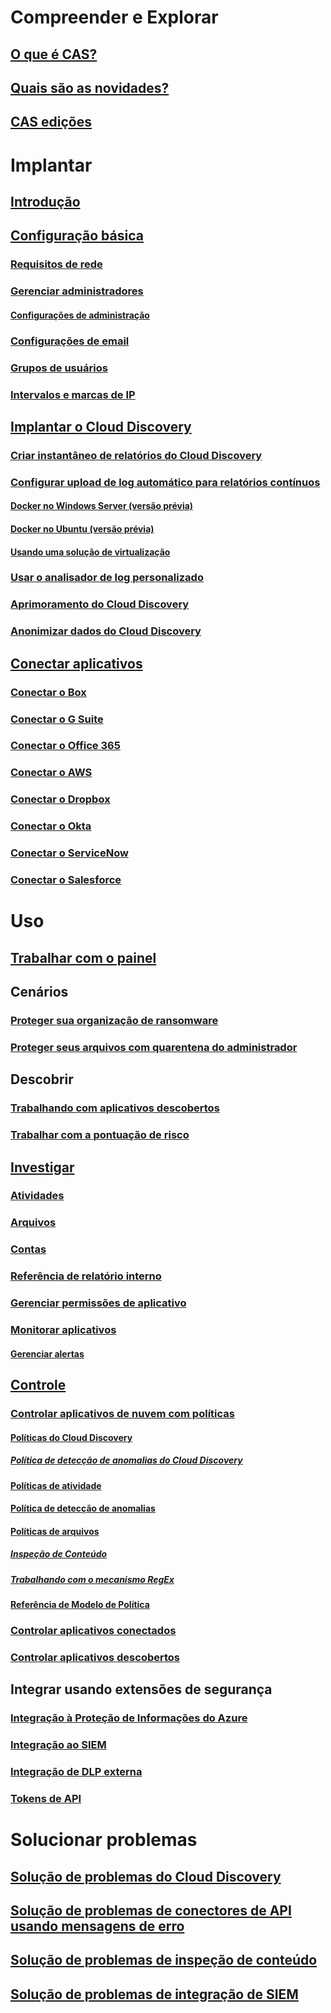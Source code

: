 # Compreender e Explorar
## [O que é CAS?](what-is-cloud-app-security.md)
## [Quais são as novidades?](release-notes.md)
## [CAS edições](editions-cloud-app-security.md)
# Implantar
## [Introdução](getting-started-with-cloud-app-security.md)
## [Configuração básica](general-setup.md)
### [Requisitos de rede](network-requirements.md)
### [Gerenciar administradores](manage-admins.md)
#### [Configurações de administração](admin-settings.md)
### [Configurações de email](mail-settings.md)
### [Grupos de usuários](user-groups.md)
### [Intervalos e marcas de IP](ip-tags.md)
## [Implantar o Cloud Discovery](set-up-cloud-discovery.md)
### [Criar instantâneo de relatórios do Cloud Discovery](create-snapshot-cloud-discovery-reports.md)
### [Configurar upload de log automático para relatórios contínuos](discovery-docker.md)
#### [Docker no Windows Server (versão prévia)](discovery-docker-windows.md)
#### [Docker no Ubuntu (versão prévia)](discovery-docker-ubuntu.md)
#### [Usando uma solução de virtualização](configure-automatic-log-upload-for-continuous-reports.md)
### [Usar o analisador de log personalizado](custom-log-parser.md)
### [Aprimoramento do Cloud Discovery](cloud-discovery-aad-enrichment.md)
### [Anonimizar dados do Cloud Discovery](cloud-discovery-anonymizer.md)
## [Conectar aplicativos](enable-instant-visibility-protection-and-governance-actions-for-your-apps.md)
### [Conectar o Box](connect-box-to-microsoft-cloud-app-security.md)
### [Conectar o G Suite](connect-google-apps-to-microsoft-cloud-app-security.md)
### [Conectar o Office 365](connect-office-365-to-microsoft-cloud-app-security.md)
### [Conectar o AWS](connect-aws-to-microsoft-cloud-app-security.md)
### [Conectar o Dropbox](connect-dropbox-to-microsoft-cloud-app-security.md)
### [Conectar o Okta](connect-okta-to-microsoft-cloud-app-security.md)
### [Conectar o ServiceNow](connect-servicenow-to-microsoft-cloud-app-security.md)
### [Conectar o Salesforce](connect-salesforce-to-microsoft-cloud-app-security.md)
# Uso
## [Trabalhar com o painel](daily-activities-to-protect-your-cloud-environment.md)
## Cenários
### [Proteger sua organização de ransomware](use-case-ransomware.md)
### [Proteger seus arquivos com quarentena do administrador](use-case-admin-quarantine.md)
## Descobrir
### [Trabalhando com aplicativos descobertos](discovered-apps.md)
### [Trabalhar com a pontuação de risco](risk-score.md)
## [Investigar](investigate.md)
### [Atividades](activity-filters.md)
### [Arquivos](file-filters.md)
### [Contas](accounts.md)
### [Referência de relatório interno](built-in-report-reference.md)
### [Gerenciar permissões de aplicativo](manage-app-permissions.md)
### [Monitorar aplicativos](monitor-alerts.md)
#### [Gerenciar alertas](managing-alerts.md)
## [Controle](control.md)
### [Controlar aplicativos de nuvem com políticas](control-cloud-apps-with-policies.md)
#### [Políticas do Cloud Discovery](cloud-discovery-policies.md)
##### [Política de detecção de anomalias do Cloud Discovery](cloud-discovery-anomaly-detection-policy.md)
#### [Políticas de atividade](user-activity-policies.md)
#### [Política de detecção de anomalias](anomaly-detection-policy.md)
#### [Políticas de arquivos](data-protection-policies.md)
##### [Inspeção de Conteúdo](content-inspection.md)
##### [Trabalhando com o mecanismo RegEx](working-with-the-regex-engine.md)
#### [Referência de Modelo de Política](policy-template-reference.md)
### [Controlar aplicativos conectados](governance-actions.md)
### [Controlar aplicativos descobertos](governance-discovery.md)
## Integrar usando extensões de segurança
### [Integração à Proteção de Informações do Azure](azip-integration.md)
### [Integração ao SIEM](siem.md)
### [Integração de DLP externa](icap-stunnel.md)
### [Tokens de API](api-tokens.md)
# Solucionar problemas
## [Solução de problemas do Cloud Discovery](troubleshooting-cloud-discovery.md)
## [Solução de problemas de conectores de API usando mensagens de erro](troubleshooting-api-connectors-using-error-messages.md)
## [Solução de problemas de inspeção de conteúdo](troubleshooting-content-inspection.md)
## [Solução de problemas de integração de SIEM](troubleshooting-siem.md)